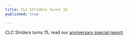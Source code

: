 ```yaml
---
title: CLC Striders turns 15
published: true

---
```


CLC Striders turns 15, read our [anniversary special report](/_posts/2023-09-13-CLC-Striders-turns-15.md).
